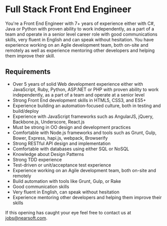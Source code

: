 # Full Stack Front End Engineer

You're a Front End Engineer with 7+ years of experience either with C#, Java or Python with proven
ability to work independently, as a part of a team and operate in a senior level career role with
good communications skills, very fluent in English and can speak without hesitation. You have
experience working on an Agile development team, both on-site and remotely as well as experience
mentoring other developers and helping them improve their skill.

## Requirements

* Over 5 years of solid Web development experience either with JavaScript, Ruby, Python, ASP.NET or
PHP with proven ability to work independently, as a part of a team and operate at a senior level
* Strong Front End development skills in HTML5, CSS3, and ES5+
* Experience building an automation‐focused culture, both in testing and build/deploy
* Experience with JavaScript frameworks such as AngularJS, jQuery, Backbone.js, Underscore, React.js
* Must be strong in OO design and development practices
* Comfortable with Node.js frameworks and tools such as Grunt, Gulp, Bower, Express, hapi.js, webpack,
Browserify
* Strong RESTful API design and implementation
* Comfortable with databases using either SQL or NoSQL
* Knowledge about Design Patterns
* Strong TDD experience
* Test-driven or unit/acceptance test experience
* Experience working on an Agile development team, both on-site and remotely
* Build automation with tools like Grunt, Gulp, or Rake
* Good communication skills
* Very fluent in English, can speak without hesitation
* Experience mentoring other developers and helping them improve their skills

If this opening has caught your eye feel free to contact us at jobs@nearsoft.com.
